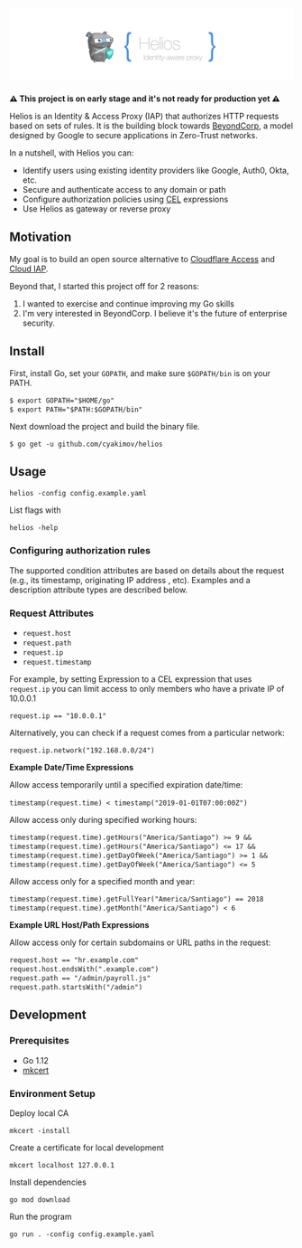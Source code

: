 <h1 align="center"><img src="./docs/images/banner.png" alt="Helios - Identity-aware Proxy"></h1>

**⚠ This project is on early stage and it's not ready for production yet ⚠**

Helios is an Identity & Access Proxy (IAP) that authorizes HTTP requests based on sets of rules. 
It is the building block towards [BeyondCorp](https://beyondcorp.com), a model designed by Google to secure applications
in Zero-Trust networks.

In a nutshell, with Helios you can:

* Identify users using existing identity providers like Google, Auth0, Okta, etc.
* Secure and authenticate access to any domain or path 
* Configure authorization policies using [CEL](https://github.com/google/cel-spec) expressions
* Use Helios as gateway or reverse proxy 

## Motivation

My goal is to build an open source alternative to
[Cloudflare Access](https://www.cloudflare.com/products/cloudflare-access/)
and [Cloud IAP](https://cloud.google.com/iap/).

Beyond that, I started this project off for 2 reasons:

1. I wanted to exercise and continue improving my Go skills
2. I'm very interested in BeyondCorp. I believe it's the future of enterprise security.

## Install
First, install Go, set your `GOPATH`, and make sure `$GOPATH/bin` is on your PATH.

```shell
$ export GOPATH="$HOME/go"
$ export PATH="$PATH:$GOPATH/bin"
```

Next download the project and build the binary file.

```shell
$ go get -u github.com/cyakimov/helios
```

## Usage

```shell
helios -config config.example.yaml
```

List flags with

```shell
helios -help
```

### Configuring authorization rules

The supported condition attributes are based on details about the request (e.g., its timestamp, originating IP address
, etc).
Examples and a description attribute types are described below.

### Request Attributes

- `request.host`
- `request.path`
- `request.ip`
- `request.timestamp`

For example, by setting Expression to a CEL expression that uses `request.ip` you can limit access to only members
who have a private IP of 10.0.0.1

```
request.ip == "10.0.0.1"
```

Alternatively, you can check if a request comes from a particular network:

```
request.ip.network("192.168.0.0/24")
```

**Example Date/Time Expressions**

Allow access temporarily until a specified expiration date/time:

```timestamp(request.time) < timestamp("2019-01-01T07:00:00Z")```

Allow access only during specified working hours:

```
timestamp(request.time).getHours("America/Santiago") >= 9 &&
timestamp(request.time).getHours("America/Santiago") <= 17 &&
timestamp(request.time).getDayOfWeek("America/Santiago") >= 1 &&
timestamp(request.time).getDayOfWeek("America/Santiago") <= 5
```

Allow access only for a specified month and year:

```
timestamp(request.time).getFullYear("America/Santiago") == 2018
timestamp(request.time).getMonth("America/Santiago") < 6
```

**Example URL Host/Path Expressions**

Allow access only for certain subdomains or URL paths in the request:

```
request.host == "hr.example.com"
request.host.endsWith(".example.com")
request.path == "/admin/payroll.js"
request.path.startsWith("/admin")
```

## Development

### Prerequisites

 - Go 1.12
 - [mkcert](https://github.com/FiloSottile/mkcert)

### Environment Setup

Deploy local CA

```shell
mkcert -install
```

Create a certificate for local development

```shell
mkcert localhost 127.0.0.1
```

Install dependencies

```shell
go mod download
```

Run the program

```shell
go run . -config config.example.yaml
```
